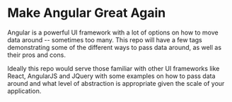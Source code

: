 # Make Angular Great Again

Angular is a powerful UI framework with a lot of options on how to move data around -- sometimes too many. This
repo will have a few tags demonstrating some of the different ways to pass data around, as well as their pros and cons.

Ideally this repo would serve those familiar with other UI frameworks like React, AngularJS and JQuery with some
examples on how to pass data around and what level of abstraction is appropriate given the scale of your application.

